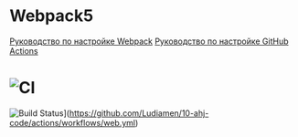 # Webpack5

[Руководство по настройке Webpack](https://webpack.js.org/guides/)
[Руководство по настройке GitHub Actions](https://docs.github.com/en/actions/quickstart)

# ![CI](https://github.com/Ludiamen/10-ahj-code/actions/workflows/web.yml/badge.svg)


![Build Status](https://github.com/Ludiamen/10-ahj-code/actions/workflows/web.yml/badge.svg)](https://github.com/Ludiamen/10-ahj-code/actions/workflows/web.yml)
